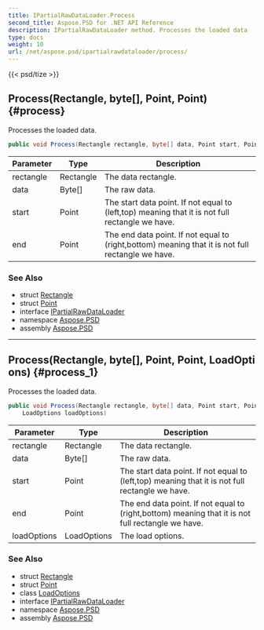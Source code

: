 ```yaml
---
title: IPartialRawDataLoader.Process
second_title: Aspose.PSD for .NET API Reference
description: IPartialRawDataLoader method. Processes the loaded data
type: docs
weight: 10
url: /net/aspose.psd/ipartialrawdataloader/process/
---
```

{{< psd/tize >}}
## Process(Rectangle, byte[], Point, Point) {#process}

Processes the loaded data.

```csharp
public void Process(Rectangle rectangle, byte[] data, Point start, Point end)
```

| Parameter | Type | Description |
| --- | --- | --- |
| rectangle | Rectangle | The data rectangle. |
| data | Byte[] | The raw data. |
| start | Point | The start data point. If not equal to (left,top) meaning that it is not full rectangle we have. |
| end | Point | The end data point. If not equal to (right,bottom) meaning that it is not full rectangle we have. |

### See Also

* struct [Rectangle](../../rectangle/)
* struct [Point](../../point/)
* interface [IPartialRawDataLoader](../)
* namespace [Aspose.PSD](../../ipartialrawdataloader/)
* assembly [Aspose.PSD](../../../)

---

## Process(Rectangle, byte[], Point, Point, LoadOptions) {#process_1}

Processes the loaded data.

```csharp
public void Process(Rectangle rectangle, byte[] data, Point start, Point end, 
    LoadOptions loadOptions)
```

| Parameter | Type | Description |
| --- | --- | --- |
| rectangle | Rectangle | The data rectangle. |
| data | Byte[] | The raw data. |
| start | Point | The start data point. If not equal to (left,top) meaning that it is not full rectangle we have. |
| end | Point | The end data point. If not equal to (right,bottom) meaning that it is not full rectangle we have. |
| loadOptions | LoadOptions | The load options. |

### See Also

* struct [Rectangle](../../rectangle/)
* struct [Point](../../point/)
* class [LoadOptions](../../loadoptions/)
* interface [IPartialRawDataLoader](../)
* namespace [Aspose.PSD](../../ipartialrawdataloader/)
* assembly [Aspose.PSD](../../../)


